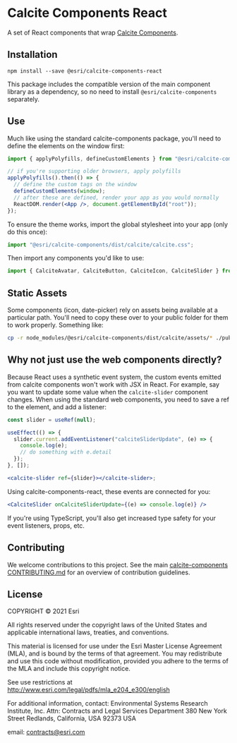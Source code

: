 # Calcite Components React

A set of React components that wrap [Calcite Components](https://esri.github.io/calcite-components/).

## Installation

```
npm install --save @esri/calcite-components-react
```

This package includes the compatible version of the main component library as a dependency, so no need to install `@esri/calcite-components` separately.

## Use

Much like using the standard calcite-components package, you'll need to define the elements on the window first:

```jsx
import { applyPolyfills, defineCustomElements } from "@esri/calcite-components/dist/loader";

// if you're supporting older browsers, apply polyfills
applyPolyfills().then(() => {
  // define the custom tags on the window
  defineCustomElements(window);
  // after these are defined, render your app as you would normally
  ReactDOM.render(<App />, document.getElementById("root"));
});
```

To ensure the theme works, import the global stylesheet into your app (only do this once):

```js
import "@esri/calcite-components/dist/calcite/calcite.css";
```

Then import any components you'd like to use:

```js
import { CalciteAvatar, CalciteButton, CalciteIcon, CalciteSlider } from "@esri/calcite-components-react";
```

## Static Assets

Some components (icon, date-picker) rely on assets being available at a particular path. You'll need to copy these over to your public folder for them to work properly. Something like:

```sh
cp -r node_modules/@esri/calcite-components/dist/calcite/assets/* ./public/assets/
```

## Why not just use the web components directly?

Because React uses a synthetic event system, the custom events emitted from calcite components won't work with JSX in React. For example, say you want to update some value when the `calcite-slider` component changes. When using the standard web components, you need to save a ref to the element, and add a listener:

```jsx
const slider = useRef(null);

useEffect(() => {
  slider.current.addEventListener("calciteSliderUpdate", (e) => {
    console.log(e);
    // do something with e.detail
  });
}, []);

<calcite-slider ref={slider}></calcite-slider>;
```

Using calcite-components-react, these events are connected for you:

```jsx
<CalciteSlider onCalciteSliderUpdate={(e) => console.log(e)} />
```

If you're using TypeScript, you'll also get increased type safety for your event listeners, props, etc.

## Contributing

We welcome contributions to this project. See the main [calcite-components CONTRIBUTING.md](../../../../CONTRIBUTING.md) for an overview of contribution guidelines.

## License

COPYRIGHT © 2021 Esri

All rights reserved under the copyright laws of the United States and applicable international laws, treaties, and conventions.

This material is licensed for use under the Esri Master License Agreement (MLA), and is bound by the terms of that agreement. You may redistribute and use this code without modification, provided you adhere to the terms of the MLA and include this copyright notice.

See use restrictions at http://www.esri.com/legal/pdfs/mla_e204_e300/english

For additional information, contact: Environmental Systems Research Institute, Inc. Attn: Contracts and Legal Services Department 380 New York Street Redlands, California, USA 92373 USA

email: contracts@esri.com
